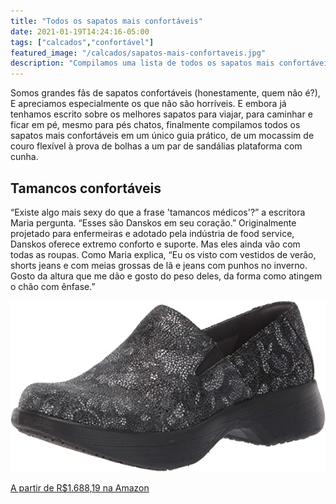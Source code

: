 ```yaml
---
title: "Todos os sapatos mais confortáveis"
date: 2021-01-19T14:24:16-05:00
tags: ["calcados","confortável"]
featured_image: "/calcados/sapatos-mais-confortaveis.jpg"
description: "Compilamos uma lista de todos os sapatos mais confortáveis sobre os quais escrevemos."
---
```


Somos grandes fãs de sapatos confortáveis (honestamente, quem não é?), E apreciamos especialmente os que não são horríveis. E embora já tenhamos escrito sobre os melhores sapatos para viajar, para caminhar e ficar em pé, mesmo para pés chatos, finalmente compilamos todos os sapatos mais confortáveis em um único guia prático, de um mocassim de couro flexível à prova de bolhas a um par de sandálias plataforma com cunha.

## Tamancos confortáveis
“Existe algo mais sexy do que a frase 'tamancos médicos'?” a escritora Maria pergunta. “Esses são Danskos em seu coração.” Originalmente projetado para enfermeiras e adotado pela indústria de food service, Danskos oferece extremo conforto e suporte. Mas eles ainda vão com todas as roupas. Como Maria explica, “Eu os visto com vestidos de verão, shorts jeans e com meias grossas de lã e jeans com punhos no inverno. Gosto da altura que me dão e gosto do peso deles, da forma como atingem o chão com ênfase.”

[![Mocassim feminino Winona Dansko](/calcados/dansko.jpg)](https://www.amazon.com.br/Dansko-7501960200-Mocassim-feminino-Winona/dp/B07DX5RSW2)

[A partir de R$1.688,19 na Amazon](https://www.amazon.com.br/Dansko-7501960200-Mocassim-feminino-Winona/dp/B07DX5RSW2)
